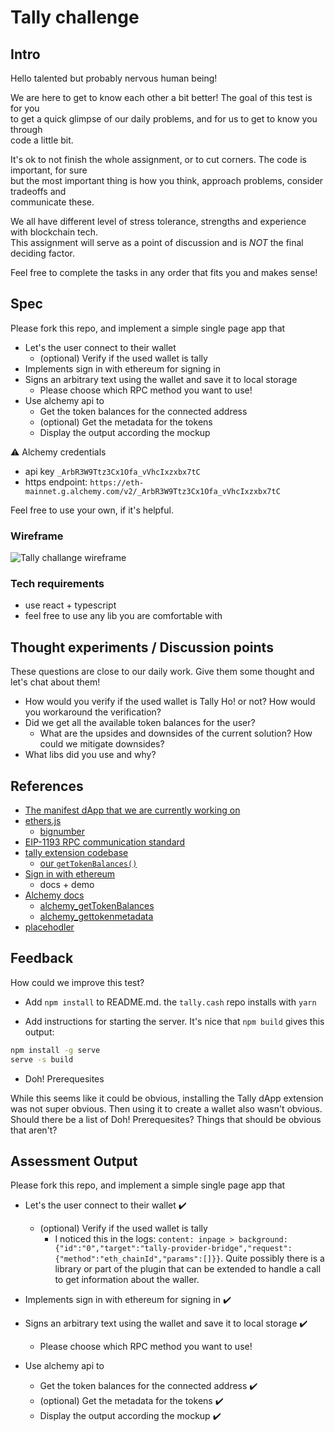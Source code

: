 # Tally challenge

## Intro

Hello talented but probably nervous human being!

We are here to get to know each other a bit better! The goal of this test is for you \
to get a quick glimpse of our daily problems, and for us to get to know you through \
code a little bit.

It's ok to not finish the whole assignment, or to cut corners. The code is important, for sure \
but the most important thing is how you think, approach problems, consider tradeoffs and \
communicate these.

We all have different level of stress tolerance, strengths and experience with blockchain tech. \
This assignment will serve as a point of discussion and is _NOT_ the final deciding factor.

Feel free to complete the tasks in any order that fits you and makes sense!

## Spec

Please fork this repo, and implement a simple single page app that

- Let's the user connect to their wallet
  - (optional) Verify if the used wallet is tally
- Implements sign in with ethereum for signing in
- Signs an arbitrary text using the wallet and save it to local storage
  - Please choose which RPC method you want to use!
- Use alchemy api to
  - Get the token balances for the connected address
  - (optional) Get the metadata for the tokens
  - Display the output according the mockup

⚠️ Alchemy credentials

- api key `_ArbR3W9Ttz3Cx1Ofa_vVhcIxzxbx7tC`
- https endpoint: `https://eth-mainnet.g.alchemy.com/v2/_ArbR3W9Ttz3Cx1Ofa_vVhcIxzxbx7tC`

Feel free to use your own, if it's helpful.

### Wireframe

![Tally challange wireframe](wireframe.png?raw=true "Title")

### Tech requirements

- use react + typescript
- feel free to use any lib you are comfortable with

## Thought experiments / Discussion points

These questions are close to our daily work. Give them some thought and let's chat about them!

- How would you verify if the used wallet is Tally Ho! or not? How would you workaround the verification?
- Did we get all the available token balances for the user?
  - What are the upsides and downsides of the current solution? How could we mitigate downsides?
- What libs did you use and why?

## References

- [The manifest dApp that we are currently working on](https://github.com/tallycash/tally.cash/tree/manifesto-dapp)
- [ethers.js](https://docs.ethers.io/v5/)
  - [bignumber](https://docs.ethers.io/v5/api/utils/bignumber/)
- [EIP-1193 RPC communication standard](https://github.com/ethereum/EIPs/blob/master/EIPS/eip-1193.md)
- [tally extension codebase](https://github.com/tallycash/extension)
  - [our `getTokenBalances()`](https://github.com/tallycash/extension/blob/831676b8807e61b59a99821f0cc2ba80992b8f3f/background/lib/alchemy.ts#L145)
- [Sign in with ethereum](https://login.xyz/)
  - docs + demo
- [Alchemy docs](https://docs.alchemy.com/alchemy/)
  - [alchemy_getTokenBalances](https://docs.alchemy.com/alchemy/enhanced-apis/token-api/alchemy_gettokenbalances)
  - [alchemy_gettokenmetadata](https://docs.alchemy.com/alchemy/enhanced-apis/token-api/alchemy_gettokenmetadata)
- [placehodler](https://placehodler.shapelabs.co/)

## Feedback

How could we improve this test?

- Add `npm install` to README.md. the `tally.cash` repo installs with `yarn`

- Add instructions for starting the server. It's nice that `npm build` gives this output:

```bash
npm install -g serve
serve -s build
```

- Doh! Prerequesites

While this seems like it could be obvious, installing the Tally dApp extension was not super obvious. Then using it to create a wallet also wasn't obvious. Should there be a list of Doh! Prerequesites? Things that should be obvious that aren't?

## Assessment Output

Please fork this repo, and implement a simple single page app that

- Let's the user connect to their wallet :heavy_check_mark:

  - (optional) Verify if the used wallet is tally
    - I noticed this in the logs: `content: inpage > background: {"id":"0","target":"tally-provider-bridge","request":{"method":"eth_chainId","params":[]}}`. Quite possibly there is a library or part of the plugin that can be extended to handle a call to get information about the waller.

- Implements sign in with ethereum for signing in :heavy_check_mark:
- Signs an arbitrary text using the wallet and save it to local storage :heavy_check_mark:
  - Please choose which RPC method you want to use!
- Use alchemy api to
  - Get the token balances for the connected address :heavy_check_mark:
  - (optional) Get the metadata for the tokens :heavy_check_mark:
  - Display the output according the mockup :heavy_check_mark:
